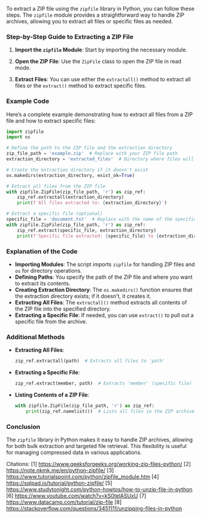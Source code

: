 To extract a ZIP file using the `zipfile` library in Python, you can follow these steps. The `zipfile` module provides a straightforward way to handle ZIP archives, allowing you to extract all files or specific files as needed.

### Step-by-Step Guide to Extracting a ZIP File

1. **Import the `zipfile` Module**: Start by importing the necessary module.

2. **Open the ZIP File**: Use the `ZipFile` class to open the ZIP file in read mode.

3. **Extract Files**: You can use either the `extractall()` method to extract all files or the `extract()` method to extract specific files.

### Example Code

Here’s a complete example demonstrating how to extract all files from a ZIP file and how to extract specific files:

```python
import zipfile
import os

# Define the path to the ZIP file and the extraction directory
zip_file_path = 'example.zip'  # Replace with your ZIP file path
extraction_directory = 'extracted_files'  # Directory where files will be extracted

# Create the extraction directory if it doesn't exist
os.makedirs(extraction_directory, exist_ok=True)

# Extract all files from the ZIP file
with zipfile.ZipFile(zip_file_path, 'r') as zip_ref:
    zip_ref.extractall(extraction_directory)
    print(f'All files extracted to: {extraction_directory}')

# Extract a specific file (optional)
specific_file = 'document.txt'  # Replace with the name of the specific file you want to extract
with zipfile.ZipFile(zip_file_path, 'r') as zip_ref:
    zip_ref.extract(specific_file, extraction_directory)
    print(f'Specific file extracted: {specific_file} to {extraction_directory}')
```

### Explanation of the Code

- **Importing Modules**: The script imports `zipfile` for handling ZIP files and `os` for directory operations.
- **Defining Paths**: You specify the path of the ZIP file and where you want to extract its contents.
- **Creating Extraction Directory**: The `os.makedirs()` function ensures that the extraction directory exists; if it doesn't, it creates it.
- **Extracting All Files**: The `extractall()` method extracts all contents of the ZIP file into the specified directory.
- **Extracting a Specific File**: If needed, you can use `extract()` to pull out a specific file from the archive.

### Additional Methods

- **Extracting All Files**:
  ```python
  zip_ref.extractall(path)  # Extracts all files to 'path'
  ```

- **Extracting a Specific File**:
  ```python
  zip_ref.extract(member, path)  # Extracts 'member' (specific file) to 'path'
  ```

- **Listing Contents of a ZIP File**:
  ```python
  with zipfile.ZipFile(zip_file_path, 'r') as zip_ref:
      print(zip_ref.namelist())  # Lists all files in the ZIP archive
  ```

### Conclusion

The `zipfile` library in Python makes it easy to handle ZIP archives, allowing for both bulk extraction and targeted file retrieval. This flexibility is useful for managing compressed data in various applications.

Citations:
[1] https://www.geeksforgeeks.org/working-zip-files-python/
[2] https://note.nkmk.me/en/python-zipfile/
[3] https://www.tutorialspoint.com/python/zipfile_module.htm
[4] https://sqlpad.io/tutorial/python-zipfile/
[5] https://www.studytonight.com/python-howtos/how-to-unzip-file-in-python
[6] https://www.youtube.com/watch?v=kS0telASUxU
[7] https://www.datacamp.com/tutorial/zip-file
[8] https://stackoverflow.com/questions/3451111/unzipping-files-in-python